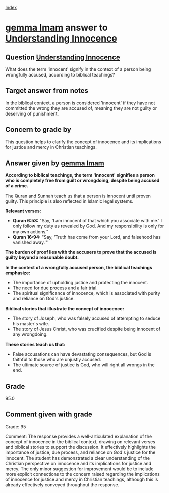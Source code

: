
[Index](../../index.md)
# [gemma Imam](../../answering_models/gemma_Imam.md) answer to [Understanding Innocence](../../questions/Understanding_Innocence.md)

## Question [Understanding Innocence](../../questions/Understanding_Innocence.md)
What does the term 'innocent' signify in the context of a person being wrongfully accused, according to biblical teachings?

## Target answer from notes
In the biblical context, a person is considered 'innocent' if they have not committed the wrong they are accused of, meaning they are not guilty or deserving of punishment.

## Concern to grade by
This question helps to clarify the concept of innocence and its implications for justice and mercy in Christian teachings.

## Answer given by [gemma Imam](../../answering_models/gemma_Imam.md)
**According to biblical teachings, the term 'innocent' signifies a person who is completely free from guilt or wrongdoing, despite being accused of a crime.**

The Quran and Sunnah teach us that a person is innocent until proven guilty. This principle is also reflected in Islamic legal systems.

**Relevant verses:**

* **Quran 6:53:** "Say, 'I am innocent of that which you associate with me.' I only follow my duty as revealed by God. And my responsibility is only for my own actions."
* **Quran 16:94:** "Say, 'Truth has come from your Lord, and falsehood has vanished away.'"

**The burden of proof lies with the accusers to prove that the accused is guilty beyond a reasonable doubt.**

**In the context of a wrongfully accused person, the biblical teachings emphasize:**

* The importance of upholding justice and protecting the innocent.
* The need for due process and a fair trial.
* The spiritual significance of innocence, which is associated with purity and reliance on God's justice.

**Biblical stories that illustrate the concept of innocence:**

* The story of Joseph, who was falsely accused of attempting to seduce his master's wife.
* The story of Jesus Christ, who was crucified despite being innocent of any wrongdoing.

**These stories teach us that:**

* False accusations can have devastating consequences, but God is faithful to those who are unjustly accused.
* The ultimate source of justice is God, who will right all wrongs in the end.

## Grade
95.0

## Comment given with grade
Grade: 95

Comment: The response provides a well-articulated explanation of the concept of innocence in the biblical context, drawing on relevant verses and biblical stories to support the discussion. It effectively highlights the importance of justice, due process, and reliance on God's justice for the innocent. The student has demonstrated a clear understanding of the Christian perspective on innocence and its implications for justice and mercy. The only minor suggestion for improvement would be to include more explicit connections to the concern raised regarding the implications of innocence for justice and mercy in Christian teachings, although this is already effectively conveyed throughout the response.
